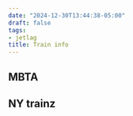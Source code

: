```yaml
---
date: "2024-12-30T13:44:38-05:00"
draft: false
tags:
- jetlag
title: Train info
---
```


## MBTA


## NY trainz

